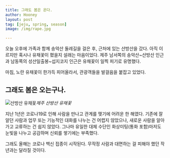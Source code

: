 ```yaml
---
title: 그래도 봄은 온다.
author: Hooney
layout: post
tag: [jeju, spring, season]
image: /img/rape.jpg

---
```


오늘 오후에 가족과 함께 송악산 둘레길을 걸은 후, 근처에 있는 산방산을 갔다. 아직 이르지만 혹시나 유채꽃이 폈을지 설래는 마음이었다. 제주 남서쪽의 송악산~산방산 인근과 남동쪽의 성산일출봉~섭지코지 인근은 유채꽃이 일찍 피기로 유명했다.

마침, 노란 유채꽃이 한가득 피어올라서, 관광객들을 발걸음을 붙잡고 있었다.

## 그래도 봄은 오는구나.

![산방산 유채꽃](/img/rape.jpg)*제주 산방산 유채꽃*

지난 1년은 코로나19로 인해 사람을 만나고 관계를 맺기에 어려운 한 해였다. 기존에 잘 알던 사람과 업무 또는 기능적인 대화를 나누는 건 어렵지 않았으나, 새로운 사람을 알아가고 교류하는 건 쉽지 않았다. 그나마 유일한 대체 수단인 화상미팅(통화 포함)마저도 눈빛을 나누고 공감하며 신뢰를 쌓기에는 부족했다.

그래도 올해는 코로나 백신 접종이 시작된다. 무작정 사람과 대면하는 걸 피해야 했던 작년과는 달라질 것이다.
